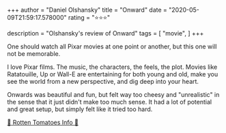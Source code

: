 +++
author = "Daniel Olshansky"
title = "Onward"
date = "2020-05-09T21:59:17.578000"
rating = "⭐⭐⭐"

description = "Olshansky's review of Onward"
tags = [
    "movie",
]
+++


One should watch all Pixar movies at one point or another, but this one will not be memorable.

I love Pixar films. The music, the characters, the feels, the plot. Movies like Ratatouille, Up or Wall-E are entertaining for both young and old, make you see the world from a new perspective, and dig deep into your heart.

Onwards was beautiful and fun, but felt way too cheesy and "unrealistic" in the sense that it just didn't make too much sense. It had a lot of potential and great setup, but simply felt like it tried too hard.

[🍅 Rotten Tomatoes Info 🍅](https://www.rottentomatoes.com//m/onward)